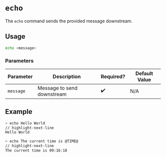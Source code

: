 # `echo`

The `echo` command sends the provided message downstream.

## Usage

```bash
echo <message>
```

### Parameters

| Parameter | Description                | Required? | Default Value |
| --------- | -------------------------- | --------- | ------------- |
| `message` | Message to send downstream | ✔️        | N/A           |

## Example

```bash
> echo Hello World
// highlight-next-line
Hello World
```

```bash
> echo The current time is @TIME@
// highlight-next-line
The current time is 09:16:18
```

